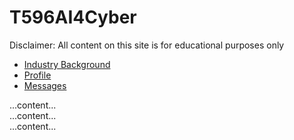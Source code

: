 # T596AI4Cyber
Disclaimer: All content on this site is for educational purposes only



<ul class="nav nav-tabs responsive" id="myTab">
  <li class="active"><a href="#home">Industry Background</a></li>
  <li><a href="#profile">Profile</a></li>
  <li><a href="#messages">Messages</a></li>
</ul>

<div class="tab-content responsive">
  <div class="tab-pane active" id="Industry Background">...content...</div>
  <div class="tab-pane" id="Threat Modeling">...content...</div>
  <div class="tab-pane" id="About Us">...content...</div>
</div>

<script type="text/javascript">
  (function($) {
      fakewaffle.responsiveTabs(['xs', 'sm']);
  })(jQuery);
</script>
